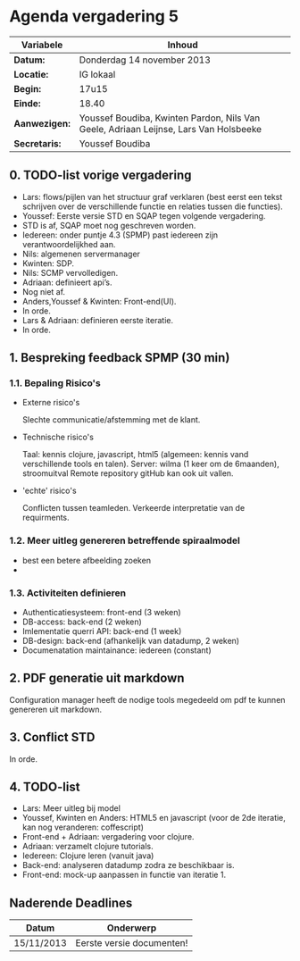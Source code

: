 # Agenda vergadering 5
Variabele		|Inhoud
---			|---
**Datum:**              |Donderdag 14 november 2013
**Locatie:**            |IG lokaal
**Begin:**              |17u15
**Einde:**              |18.40
**Aanwezigen:**         |Youssef Boudiba, Kwinten Pardon, Nils Van Geele, Adriaan Leijnse, Lars Van Holsbeeke
**Secretaris:**         |Youssef Boudiba


## 0. TODO-list vorige vergadering
* Lars: flows/pijlen van het structuur graf verklaren (best eerst een tekst schrijven over de verschillende functie en relaties tussen die functies).
* Youssef: Eerste versie STD en SQAP tegen volgende vergadering.
*   STD is af, SQAP moet nog geschreven worden.
* Iedereen: onder puntje 4.3 (SPMP) past iedereen zijn verantwoordelijkhed aan.
*   Nils: algemenen servermanager
* Kwinten: SDP.
* Nils: SCMP vervolledigen.
* Adriaan: definieert api’s.
*   Nog niet af.
* Anders,Youssef & Kwinten: Front-end(UI).
*   In orde.
* Lars & Adriaan: definieren eerste iteratie.
*   In orde.


## 1. Bespreking feedback SPMP (30 min)
### 1.1. Bepaling Risico's
* Externe risico's

  Slechte communicatie/afstemming met de klant.

* Technische risico's

  Taal: kennis clojure, javascript, html5 (algemeen: kennis vand verschillende tools en talen).
  Server: wilma (1 keer om de 6maanden), stroomuitval
  Remote repository gitHub kan ook uit vallen.
  
* 'echte' risico's
  
  Conflicten tussen teamleden.
  Verkeerde interpretatie van de requirments.

### 1.2. Meer uitleg genereren betreffende spiraalmodel
* best een betere afbeelding zoeken
* 

### 1.3. Activiteiten definieren

* Authenticatiesysteem: front-end (3 weken)
* DB-access: back-end (2 weken)
* Imlementatie querri API: back-end (1 week)
* DB-design: back-end (afhankelijk van datadump, 2 weken)
* Documenatation maintainance: iedereen (constant)

## 2. PDF generatie uit markdown

  Configuration manager heeft de nodige tools megedeeld om pdf te kunnen genereren uit markdown.
  
## 3. Conflict STD
  In orde.

## 4. TODO-list

* Lars: Meer uitleg bij model
* Youssef, Kwinten en Anders: HTML5 en javascript (voor de 2de iteratie, kan nog veranderen: coffescript) 
* Front-end + Adriaan: vergadering voor clojure.
* Adriaan: verzamelt clojure tutorials.
* Iedereen: Clojure leren (vanuit java) 
* Back-end: analyseren datadump zodra ze beschikbaar is.
* Front-end: mock-up aanpassen in functie van iteratie 1.

## Naderende Deadlines

Datum       | Onderwerp
---         |---
15/11/2013  |Eerste versie documenten!
